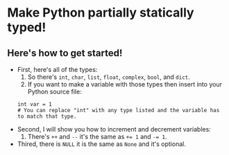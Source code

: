 # Make Python partially statically typed!
## Here's how to get started!

- First, here's all of the types:
  1. So there's `int`, `char`, `list`, `float`, `complex`, `bool`, and `dict`.
  2. If you want to make a variable with those types then insert into your Python source file:
  ```
  int var = 1
  # You can replace "int" with any type listed and the variable has to match that type.
  ```
- Second, I will show you how to increment and decrement variables:
  1.  There's `++` and `--` it's the same as `+= 1` and `-= 1`.
- Thired, there is `NULL` it is the same as `None` and it's optional.
